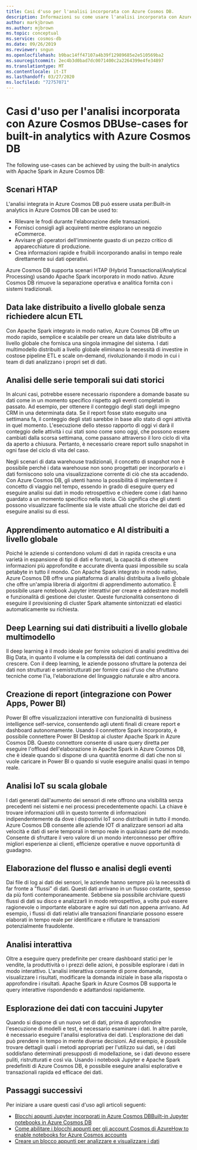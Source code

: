 ```yaml
---
title: Casi d'uso per l'analisi incorporata con Azure Cosmos DB.
description: Informazioni su come usare l'analisi incorporata con Azure Cosmos DB in diversi casi d'uso.
author: markjbrown
ms.author: mjbrown
ms.topic: conceptual
ms.service: cosmos-db
ms.date: 09/26/2019
ms.reviewer: sngun
ms.openlocfilehash: b9bac14ff47107a4b39f12989685e2e510569ba2
ms.sourcegitcommit: 2ec4b3d0bad7dc0071400c2a2264399e4fe34897
ms.translationtype: MT
ms.contentlocale: it-IT
ms.lasthandoff: 03/27/2020
ms.locfileid: "72757071"
---
```

# <a name="use-cases-for-built-in-analytics-with-azure-cosmos-db"></a>Casi d'uso per l'analisi incorporata con Azure Cosmos DBUse-cases for built-in analytics with Azure Cosmos DB

The following use-cases can be achieved by using the built-in analytics with Apache Spark in Azure Cosmos DB:

## <a name="htap-scenarios"></a>Scenari HTAP

L'analisi integrata in Azure Cosmos DB può essere usata per:Built-in analytics in Azure Cosmos DB can be used to:

* Rilevare le frodi durante l'elaborazione delle transazioni.
* Fornisci consigli agli acquirenti mentre esplorano un negozio eCommerce.
* Avvisare gli operatori dell'imminente guasto di un pezzo critico di apparecchiature di produzione.
* Crea informazioni rapide e fruibili incorporando analisi in tempo reale direttamente sui dati operativi.

Azure Cosmos DB supporta scenari HTAP (Hybrid Transactional/Analytical Processing) usando Apache Spark incorporato in modo nativo. Azure Cosmos DB rimuove la separazione operativa e analitica fornita con i sistemi tradizionali.

## <a name="globally-distributed-data-lake-without-requiring-any-etl"></a>Data lake distribuito a livello globale senza richiedere alcun ETL

Con Apache Spark integrato in modo nativo, Azure Cosmos DB offre un modo rapido, semplice e scalabile per creare un data lake distribuito a livello globale che fornisca una singola immagine del sistema. I dati multimodello distribuiti a livello globale eliminano la necessità di investire in costose pipeline ETL e scale on-demand, rivoluzionando il modo in cui i team di dati analizzano i propri set di dati.

## <a name="time-series-analytics-over-historic-data"></a>Analisi delle serie temporali sui dati storici

In alcuni casi, potrebbe essere necessario rispondere a domande basate su dati come in un momento specifico rispetto agli eventi completati in passato. Ad esempio, per ottenere il conteggio degli stati degli impegno CRM in una determinata data. Se il report fosse stato eseguito una settimana fa, il conteggio degli stati sarebbe in base allo stato di ogni attività in quel momento. L'esecuzione dello stesso rapporto di oggi vi darà il conteggio delle attività i cui stati sono come sono oggi, che possono essere cambiati dalla scorsa settimana, come passano attraverso il loro ciclo di vita da aperto a chiusura. Pertanto, è necessario creare report sullo snapshot in ogni fase del ciclo di vita del caso.

Negli scenari di data warehouse tradizionali, il concetto di snapshot non è possibile perché i data warehouse non sono progettati per incorporarlo e i dati forniscono solo una visualizzazione corrente di ciò che sta accadendo. Con Azure Cosmos DB, gli utenti hanno la possibilità di implementare il concetto di viaggio nel tempo, essendo in grado di eseguire query ed eseguire analisi sui dati in modo retrospettivo e chiedere come i dati hanno guardato a un momento specifico nella storia. Ciò significa che gli utenti possono visualizzare facilmente sia le viste attuali che storiche dei dati ed eseguire analisi su di essi.

## <a name="globally-distributed-machine-learning-and-ai"></a>Apprendimento automatico e AI distribuiti a livello globale

Poiché le aziende si contendono volumi di dati in rapida crescita e una varietà in espansione di tipi di dati e formati, la capacità di ottenere informazioni più approfondite e accurate diventa quasi impossibile su scala petabyte in tutto il mondo. Con Apache Spark integrato in modo nativo, Azure Cosmos DB offre una piattaforma di analisi distribuita a livello globale che offre un'ampia libreria di algoritmi di apprendimento automatico. È possibile usare notebook Jupyter interattivi per creare e addestrare modelli e funzionalità di gestione dei cluster. Queste funzionalità consentono di eseguire il provisioning di cluster Spark altamente sintonizzati ed elastici automaticamente su richiesta.

## <a name="deep-learning-on-multi-model-globally-distributed-data"></a>Deep Learning sui dati distribuiti a livello globale multimodello

Il deep learning è il modo ideale per fornire soluzioni di analisi predittiva dei Big Data, in quanto il volume e la complessità dei dati continuano a crescere. Con il deep learning, le aziende possono sfruttare la potenza dei dati non strutturati e semistrutturati per fornire casi d'uso che sfruttano tecniche come l'ia, l'elaborazione del linguaggio naturale e altro ancora.

## <a name="reporting-integrating-with-power-apps-power-bi"></a>Creazione di report (integrazione con Power Apps, Power BI)

Power BI offre visualizzazioni interattive con funzionalità di business intelligence self-service, consentendo agli utenti finali di creare report e dashboard autonomamente. Usando il connettore Spark incorporato, è possibile connettere Power BI Desktop ai cluster Apache Spark in Azure Cosmos DB. Questo connettore consente di usare query diretta per eseguire l'offload dell'elaborazione in Apache Spark in Azure Cosmos DB, che è ideale quando si dispone di una quantità enorme di dati che non si vuole caricare in Power BI o quando si vuole eseguire analisi quasi in tempo reale.

## <a name="iot-analytics-at-global-scale"></a>Analisi IoT su scala globale

I dati generati dall'aumento dei sensori di rete offrono una visibilità senza precedenti nei sistemi e nei processi precedentemente opachi. La chiave è trovare informazioni utili in questo torrente di informazioni indipendentemente da dove i dispositivi IoT sono distribuiti in tutto il mondo. Azure Cosmos DB consente alle aziende IOT di analizzare sensori ad alta velocità e dati di serie temporali in tempo reale in qualsiasi parte del mondo. Consente di sfruttare il vero valore di un mondo interconnesso per offrire migliori esperienze ai clienti, efficienze operative e nuove opportunità di guadagno.

## <a name="stream-processing-and-event-analytics"></a>Elaborazione del flusso e analisi degli eventi 

Dai file di log ai dati dei sensori, le aziende hanno sempre più la necessità di far fronte a "flussi" di dati. Questi dati arrivano in un flusso costante, spesso da più fonti contemporaneamente. Sebbene sia possibile archiviare questi flussi di dati su disco e analizzarli in modo retrospettivo, a volte può essere ragionevole o importante elaborare e agire sui dati non appena arrivano. Ad esempio, i flussi di dati relativi alle transazioni finanziarie possono essere elaborati in tempo reale per identificare e rifiutare le transazioni potenzialmente fraudolente.

## <a name="interactive-analytics"></a>Analisi interattiva

Oltre a eseguire query predefinite per creare dashboard statici per le vendite, la produttività o i prezzi delle azioni, è possibile esplorare i dati in modo interattivo. L'analisi interattiva consente di porre domande, visualizzare i risultati, modificare la domanda iniziale in base alla risposta o approfondire i risultati. Apache Spark in Azure Cosmos DB supporta le query interattive rispondendo e adattandosi rapidamente.

## <a name="data-exploration-using-jupyter-notebooks"></a>Esplorazione dei dati con taccuini Jupyter

Quando si dispone di un nuovo set di dati, prima di approfondire l'esecuzione di modelli e test, è necessario esaminare i dati. In altre parole, è necessario eseguire l'analisi esplorativa dei dati. L'esplorazione dei dati può prendere in tempo in mente diverse decisioni. Ad esempio, è possibile trovare dettagli quali i metodi appropriati per l'utilizzo sui dati, se i dati soddisfano determinati presupposti di modellazione, se i dati devono essere puliti, ristrutturati e così via. Usando i notebook Jupyter e Apache Spark predefiniti di Azure Cosmos DB, è possibile eseguire analisi esplorative e transazionali rapida ed efficace dei dati.

## <a name="next-steps"></a>Passaggi successivi

Per iniziare a usare questi casi d'uso agli articoli seguenti:

* [Blocchi appunti Jupyter incorporati in Azure Cosmos DBBuilt-in Jupyter notebooks in Azure Cosmos DB](cosmosdb-jupyter-notebooks.md)
* [Come abilitare i blocchi appunti per gli account Cosmos di AzureHow to enable notebooks for Azure Cosmos accounts](enable-notebooks.md)
* [Creare un blocco appunti per analizzare e visualizzare i dati](create-notebook-visualize-data.md)